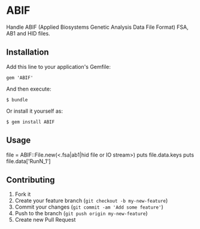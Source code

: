 # ABIF

Handle ABIF (Applied Biosystems Genetic Analysis Data File Format) FSA, AB1 and HID files.


## Installation

Add this line to your application's Gemfile:

    gem 'ABIF'

And then execute:

    $ bundle

Or install it yourself as:

    $ gem install ABIF


## Usage

file = ABIF::File.new(<.fsa|ab1|hid file or IO stream>)
puts file.data.keys
puts file.data['RunN_1']


## Contributing

1. Fork it
2. Create your feature branch (`git checkout -b my-new-feature`)
3. Commit your changes (`git commit -am 'Add some feature'`)
4. Push to the branch (`git push origin my-new-feature`)
5. Create new Pull Request
